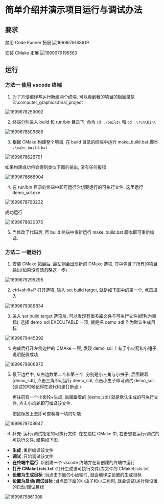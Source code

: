 # 简单介绍并演示项目运行与调试办法

## 要求

禁用 Code Runner 拓展
![1699679183919](image/Run&Debug/1699679183919.png)

安装 CMake 拓展
![1699679199560](image/Run&Debug/1699679199560.png)

## 运行

### 方法一 使用 vscode 终端

1. 为了方便编译与运行新建两个终端, 可以看到我的项目的根目录是 E:\computer_graphics\final_project

![1699678259092](image/Run&Debug/1699678259092.png)

2. 终端分别进入 build 和 run/bin 目录下, 命令 `cd .\build\` 和 `cd .\run\bin\`

![1699678509689](image/Run&Debug/1699678509689.png)

3. 根据 CMake 构建整个项目, 在 build 目录的终端中运行 make_build.bat 脚本 `.\make_build.bat`

![1699678626791](image/Run&Debug/1699678626791.png)

如果构建成功将会得到类似下图的输出, 没有任何报错

![1699678668904](image/Run&Debug/1699678668904.png)

4. 在 run/bin 目录的终端中即可运行你想要运行的可执行文件, 这里运行 demo_sdl.exe

![1699678790232](image/Run&Debug/1699678790232.png)

成功运行

![1699678820376](image/Run&Debug/1699678820376.png)

5. 当修改了代码后, 再 build 终端中重新运行 make_build.bat 脚本即可重新编译.

### 方法二 一键运行

1. 安装 CMake 拓展后, 最左侧会出现新的 CMake 选项, 其中包含了所有的项目输出(如果没有请忽略这一步)

![1699679295295](image/Run&Debug/1699679295295.png)

2. ctrl+shift+P 打开选项, 输入 set build target, 就是如下图中的第一个, 点击进入

![1699679389834](image/Run&Debug/1699679389834.png)

3. 进入 set build target 选项后, 可以发现有很多库文件与可执行文件(统称为目标), 选择 demo_sdl EXECUTABLE 一项, 就是把 demo_sdl 作为默认生成目标

![1699679445392](image/Run&Debug/1699679445392.png)

4. 完成后打开左侧边栏的 CMAke 一项, 发现 demo_sdl 上有了小火箭和小锤子, 说明配置成功

![1699679606872](image/Run&Debug/1699679606872.png)

5. 最下边栏中, 从右边数第二个和第三个, 分别是小三角与小虫子, 后面跟着 [demo_sdl], 点击三角即可运行 demo_sdl, 点击小虫子即可调试 demo_sdl. (调试的时候记得在源代码里打断点.) 

    再往前有一个小齿轮+生成, 后面跟着的 [demo_sdl] 就是默认生成的可执行文件, 点击小齿轮即可编译该文件. 

    把鼠标放上去即可查看每一项的功能

![1699679708647](image/Run&Debug/1699679708647.png)

6. 补充: 运行/调试指定的可执行文件. 在左边栏 CMake 中, 右击想要运行/调试的可执行文件, 结果如下图. 
- **生成** :重新编译该文件
- **调试** :开始调试该文件
- **在终端中运行** :新创建一个 vscode 终端并在新创建的终端中运行
- **打开 CMakeLists.txt** :打开生成该可执行文件/库文件的 CMakeLists.txt
- **设置为生成目标** :当点击下面的小齿轮时, 就会编译逆设置的生成目标
- **设置为启动/调试目标** :当点击下面的小虫子和小三角时, 就会调试/运行你设置的启动/调试目标

![1699679861008](image/Run&Debug/1699679861008.png)